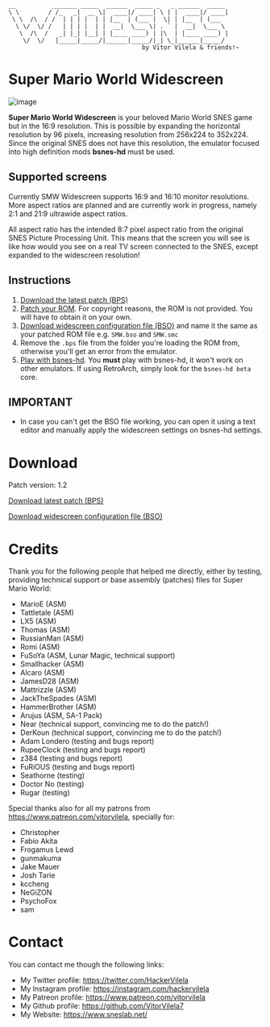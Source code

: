 ```
__          _______ _____  ______  _____ _   _ ______  _____    
\ \        / /_   _|  __ \|  ____|/ ____| \ | |  ____|/ ____|   
 \ \  /\  / /  | | | |  | | |__  | (___ |  \| | |__  | (___     
  \ \/  \/ /   | | | |  | |  __|  \___ \| . ` |  __|  \___ \    
   \  /\  /   _| |_| |__| | |____ ____) | |\  | |____ ____) |   
    \/  \/   |_____|_____/|______|_____/|_| \_|______|_____/    
                                     by Vitor Vilela & friends!~
```

Super Mario World Widescreen
============================

![image](https://user-images.githubusercontent.com/12776674/122607515-0e8d4600-d051-11eb-900b-1b072f5bbbad.png)

**Super Mario World Widescreen** is your beloved Mario World
SNES game but in the 16:9 resolution. This is possible by expanding
the horizontal resolution by 96 pixels, increasing resolution from
256x224 to 352x224. Since the original SNES does not have this
resolution, the emulator focused into high definition mods **bsnes-hd**
must be used.

## Supported screens

Currently SMW Widescreen supports 16:9 and 16:10 monitor resolutions.
More aspect ratios are planned and are currently work in progress,
namely 2:1 and 21:9 ultrawide aspect ratios.

All aspect ratio has the intended 8:7 pixel aspect ratio from the original
SNES Picture Processing Unit. This means that the screen you will see is
like how would you see on a real TV screen connected to the SNES, except
expanded to the widescreen resolution!

## Instructions

1. [Download the latest patch (BPS)](./../../raw/master/smw-widescreen.bps)
2. [Patch your ROM](https://sneslab.net/wiki/How_to_apply_ROM_patches). For copyright reasons, the ROM is not provided. You will have to obtain it on your own.
3. [Download widescreen configuration file (BSO)](./../../raw/master/smw-widescreen.bso) and name it the same as your patched ROM file e.g. `SMW.bso` and `SMW.smc`
4. Remove the `.bps` file from the folder you're loading the ROM from, otherwise you'll get an error from the emulator.
5. [Play with bsnes-hd](https://github.com/DerKoun/bsnes-hd/releases). You **must** play with bsnes-hd, it won't work on other emulators. If using RetroArch, simply look for the `bsnes-hd beta` core.

## IMPORTANT

- In case you can't get the BSO file working, you can open it using a text editor and manually apply the widescreen settings on bsnes-hd settings.

# Download
Patch version: 1.2

[Download latest patch (BPS)](./../../raw/master/smw-widescreen.bps)

[Download widescreen configuration file (BSO)](./../../raw/master/smw-widescreen.bso)

# Credits
Thank you for the following people that helped me directly, either by
testing, providing technical support or base assembly (patches) files for Super Mario World:
 - MarioE (ASM)
 - Tattletale (ASM)
 - LX5 (ASM)
 - Thomas (ASM)
 - RussianMan (ASM)
 - Romi (ASM)
 - FuSoYa (ASM, Lunar Magic, technical support)
 - Smallhacker (ASM)
 - Alcaro (ASM)
 - JamesD28 (ASM)
 - Mattrizzle (ASM)
 - JackTheSpades (ASM)
 - HammerBrother (ASM)
 - Arujus (ASM, SA-1 Pack)
 - Near (technical support, convincing me to do the patch!)
 - DerKoun (technical support, convincing me to do the patch!)
 - Adam Londero (testing and bugs report)
 - RupeeClock (testing and bugs report)
 - z384 (testing and bugs report)
 - FuRiOUS (testing and bugs report)
 - Seathorne (testing)
 - Doctor No (testing)
 - Rugar (testing)

Special thanks also for all my patrons from
https://www.patreon.com/vitorvilela, specially for:

* Christopher
* Fabio Akita
* Frogamus Lewd
* gunmakuma
* Jake Mauer
* Josh Tarie
* kccheng
* NeGiZON
* PsychoFox
* sam

# Contact
You can contact me though the following links:

* My Twitter profile: https://twitter.com/HackerVilela
* My Instagram profile: https://instagram.com/hackervilela
* My Patreon profile: https://www.patreon.com/vitorvilela
* My Github profile: https://github.com/VitorVilela7
* My Website: https://www.sneslab.net/


